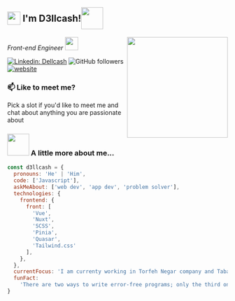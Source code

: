 <h2 style="display:flex;align-items:center;"><img src="https://emojis.slackmojis.com/emojis/images/1531849430/4246/blob-sunglasses.gif?1531849430" width="30"/>&nbsp;I'm D3llcash! <img src="https://media.giphy.com/media/12oufCB0MyZ1Go/giphy.gif" width="50"></h2>
<img align='right' src="https://media.giphy.com/media/M9gbBd9nbDrOTu1Mqx/giphy.gif" width="230">
<p style="display:flex;align-items:center;"><em>Front-end Engineer <img src="https://media.giphy.com/media/WUlplcMpOCEmTGBtBW/giphy.gif" width="30"> 
</em></p>

[![Linkedin: Dellcash](https://img.shields.io/badge/-Dellcash-blue?style=flat-rounded&logo=Linkedin&logoColor=white&link=https://www.linkedin.com/in/dellcash/)](https://www.linkedin.com/in/dellcash/)
![GitHub followers](https://img.shields.io/github/followers/Dellcash?tab=followers)
[![website](https://img.shields.io/badge/Website-46a2f1.svg?&style=flat-rounded&logo=Google-Chrome&logoColor=white&link=https://i-am-dellcash.netlify.app/)](https://i-am-dellcash.netlify.app/)

### 📫 Like to meet me?

Pick a slot if you'd like to meet me and chat about anything you are passionate about

### <img src="https://media.giphy.com/media/VgCDAzcKvsR6OM0uWg/giphy.gif" width="50"> A little more about me...

```javascript
const d3llcash = {
  pronouns: 'He' | 'Him',
  code: ['Javascript'],
  askMeAbout: ['web dev', 'app dev', 'problem solver'],
  technologies: {
    frontend: {
      front: [
        'Vue',
        'Nuxt',
        'SCSS',
        'Pinia',
        'Quasar',
        'Tailwind.css'
      ],
    },
  },
  currentFocus: 'I am currenty working in Torfeh Negar company and Taban!',
  funFact:
    'There are two ways to write error-free programs; only the third one works',
}
```

